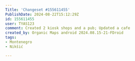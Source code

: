 ```yaml
---
Title: 'Changeset #155611455'
PublishDate: 2024-08-22T15:12:29Z
id: 155611455
user: TYAS123
comment: Created 2 kiosk shops and a pub; Updated a cafe
created_by: Organic Maps android 2024.08.15-21-FDroid
tags:
- Montenegro
- Nikšić

---
```

